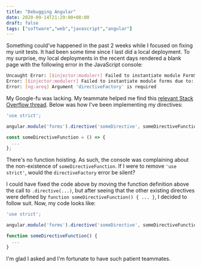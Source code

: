 ```yaml
---
title: "Debugging Angular"
date: 2020-09-14T21:29:00+08:00
draft: false
tags: ["software","web","javascript","angular"]
---
```

Something could've happened in the past 2 weeks while I focused on fixing my unit tests. It had been some time since I last did a local deployment. To my surprise, my local deployments in the recent days rendered a blank page with the following error in the JavaScript console:

```bash
Uncaught Error: [$injector:modulerr] Failed to instantiate module FormSG due to:
Error: [$injector:modulerr] Failed to instantiate module forms due to:
Error: [ng:areq] Argument 'directiveFactory' is required
```

My Google-fu was lacking. My teammate helped me find this [relevant Stack Overflow thread](https://stackoverflow.com/questions/42217831/angularjs-error-ngareq-argument-directivefactory-is-required/42218107). Below was how I've been implementing my directives:

```javascript
'use strict';

angular.module('forms').directive('someDirective', someDirectiveFunction);

const someDirectiveFunction = () => {
  ...
};
```

There's no function hoisting. As such, the console was complaining about the non-existence of `someDirectiveFunction`. If I were to remove `'use strict'`, would the `directiveFactory` error be silent?

I could have fixed the code above by moving the function definition above the call to `.directive(...)`, but after seeing that the other existing directives were defined by `function someDirectiveFunction() { ... }`, I decided to follow suit. Now, my code looks like:

```javascript
'use strict';

angular.module('forms').directive('someDirective', someDirectiveFunction);

function someDirectiveFunction() {
  ...
}
```

I'm glad I asked and I'm fortunate to have such patient teammates.
